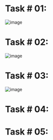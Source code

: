 # Task # 01:
![image](https://github.com/user-attachments/assets/a75a6788-1a5d-4f76-8082-e2f377e4d2c8)

# Task # 02:
![image](https://github.com/user-attachments/assets/26dedded-bbe1-42cd-88cc-f6e78c729d8a)

# Task # 03:
![image](https://github.com/user-attachments/assets/8fe84889-2407-4def-9e99-92bc2dd2809c)


# Task # 04:


# Task # 05:
